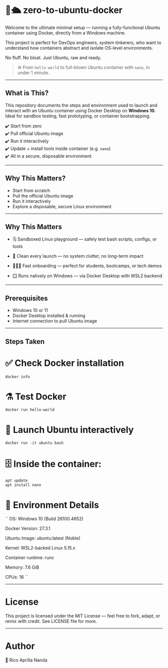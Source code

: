 # 🐋🛳️ zero-to-ubuntu-docker

Welcome to the ultimate minimal setup — running a fully-functional Ubuntu container using Docker, directly from a Windows machine.

This project is perfect for DevOps engineers, system tinkerers, who want to understand how containers abstract and isolate OS-level environments.

No fluff. No bloat. Just Ubuntu, raw and ready.

> ⚙️ From `hello-world` to full-blown Ubuntu container with `nano`, in under 1 minute.

---

## What is This?

This repository documents the steps and environment used to launch and interact with an Ubuntu container using Docker Desktop on **Windows 10**.
Ideal for sandbox testing, fast prototyping, or container bootstrapping.

✔️ Start from zero  
✔️ Pull official Ubuntu image  
✔️ Run it interactively  
✔️ Update + install tools inside container (e.g. `nano`)  
✔️ All in a secure, disposable environment  

---

## Why This Matters?

- Start from scratch
- Pull the official Ubuntu image
- Run it interactively
-  Explore a disposable, secure Linux environment

---

## Why This Matters

- 🗒️ Sandboxed Linux playground — safely test bash scripts, configs, or tools

- 🦕 Clean every launch — no system clutter, no long-term impact

- 🏃🏻‍♂️ Fast onboarding — perfect for students, bootcamps, or tech demos

- 🪟 Runs natively on Windows — via Docker Desktop with WSL2 backend

---

## Prerequisites

- Windows 10 or 11
- Docker Desktop installed & running
- Internet connection to pull Ubuntu image

---

## Steps Taken

# ✅  Check Docker installation
```
docker info
```

# ⚗️ Test Docker
```
docker run hello-world
```

# 🦆 Launch Ubuntu interactively
```
docker run -it ubuntu bash
```

# 🗄️ Inside the container:
```
apt update
apt install nano
```

# 🔧 Environment Details

``
OS: Windows 10 (Build 26100.4652)

Docker Version: 27.3.1

Ubuntu Image: ubuntu:latest (Noble)

Kernel: WSL2-backed Linux 5.15.x

Container runtime: runc

Memory: 7.6 GiB

CPUs: 16
``

--- 

#  License

This project is licensed under the MIT License — feel free to fork, adapt, or remix with credit.
See LICENSE file for more.

--- 

# Author

🍃 Rico Aprilla Nanda
